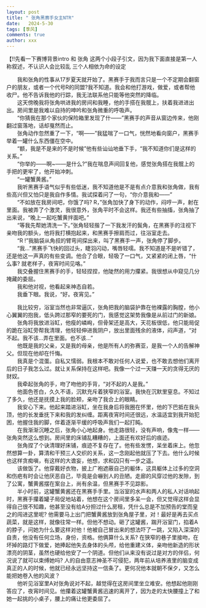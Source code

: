 ```yaml
---
layout: post
title: " 张角黑赛手女主NTR"
date:   2024-5-30
tags: [季风]
comments: true
author: xxx
---
```

【!!先看一下赛博背景intro    和   张角 这两个小段子引文，因为我下面直接是第一人称叙述，不认识人会比较乱    三个人相依为命的设定  

  &emsp;&emsp;我和张角的性事从17岁夏天就开始了。黑赛手于我而言只是一个不定期会翻窗户的朋友，或者一个代号R的同盟?我不知道。我会和他打游戏，做爱，或者帮他收尸。他不告诉我他的行踪，我无法联系他只能等他突然的降临。  
  &emsp;&emsp;这天傍晚我将张角哄进我的房间和我睡，他的手搭在我髋上，扶着我进进出出。房间里是我难以自持的呻吟和张角微重的呼吸声。  
  &emsp;&emsp;“你猜我在那个家伙的保险箱里发现了什——”黑赛手的声音从窗边传来，他刚翻过窗落地，话却戛然而止。  
  &emsp;&emsp;张角动作忽然重了一下，“啊——”我猛喘了一口气，恍然地看向窗户，黑赛手举着一罐什么东西僵在空中。  
  &emsp;&emsp;“额，我是不是来的不是时候”他有些讪讪地垂下手，“我不知道你们是这样的关系。”  
  &emsp;&emsp;“你举的——啊~——是什么?”我在喘息声间回复他，感觉张角搭在我髋上的手把的更牢了，他开始冲刺。  
  &emsp;&emsp;“一罐蟹黄酱。”  
  &emsp;&emsp;我听黑赛手语气似乎有些低迷，我不知道他是不是有点介意我和张角做，我有些高兴但又怕只是我自作多情。我试探着问了一句，“你介意我和——”  
  &emsp;&emsp;“不如放在我房间吧，你饿了吗? R，”张角加快了身下的动作，闷哼一声，射在里面。我被弄了个激灵，我很意外，张角平时不会这样。我还有些抽搐，张角抽了出来说，“晚上一起吃蟹黄拌面吧。”  
  &emsp;&emsp;“等我先帮她清洗一下。”张角轻轻揩了一下我发汗的鬓角，在黑赛手的注视下亲吻我的额头，他将我打横抱起来，和黑赛手擦肩而过，往浴室走去。  
  &emsp;&emsp;“R !”我脑袋从角叔的臂弯间探出来，叫了黑赛手一声，张角停了脚步。  
  &emsp;&emsp;“我…”黑赛手飞快的回过头，睫羽闪动，嘴唇轻嚅。我不知道是不是听错了，还是他这一声真的有些变调。他合了合眼，轻吸了一口气，又紧紧的闭上唇，“什么事? 就老样子，夜宵时间见咯。”  
  &emsp;&emsp;我交叠握住黑赛手的手，轻轻捏捏，他陡然的用力攥紧。我很想从中窥见几分掩藏的委屈。  
  &emsp;&emsp;我和他对视，他看起来神态自若。  
  &emsp;&emsp;我垂下眼。我说，“好。夜宵见。”  
    
&emsp;&emsp;我比较穷，浴室当然也非常逼仄，张角把我的脑袋护靠在他裸露的胸膛，他小心翼翼的抱我，低头跨过那窄的要死的门，我感觉这架势我像是从前过门的新娘。  
    &emsp;&emsp;张角将我放进浴缸，他瘦的嶙峋，但骨架还是高大，天花板很低，他只能局促的跪在浴缸旁帮我清理，他轻轻伸进我阴户，放出里面残余的液体，闷声道，“对不起。我不该…弄在里面。也不该…”  
    &emsp;&emsp;他既是我的父亲，又是我的母亲，他是所有人的弥赛亚，是我一个人的告解神父。但现在他却在忏悔。  
    &emsp;&emsp;我真是个混蛋。自私又懦弱。我根本不敢对任何人说爱，也不敢去想他们离开后的日子我怎么过。就让关系保持在这样吧。我像一个过一天赚一天的贪得无厌的财奴。  
    &emsp;&emsp;我牵起张角的手，吻了吻他的手背，“对不起的人是我。”  
    &emsp;&emsp;他面色苍白，久久不语，沉默充斥着狭窄的浴室。我快在沉默里窒息。不知过了多久，他还是抚摸上我的脸颊，亲吻了我合上的眼睛。  
    &emsp;&emsp;我安心下来。他起来踏进浴缸，坐在我身后将我圈在怀里，他的下巴抵在我头顶，他的长发垂抚下来和我的发纠缠。距离夜宵时间还很远，水温适宜到我开始犯困，他握住我的脚，伴着逐渐平缓的呼吸声我们一起打盹。  
    &emsp;&emsp;在我渐渐沉睡之后，张角小心地起身。他走路很轻，没有声响，像鬼一样——张角突然这么想到。房间里的床铺乱糟糟的，上面还有欢好后的痕迹。  
    &emsp;&emsp;张角捏了个诀清理好床铺，痕迹不复存在了。他有些发愣，呆坐着床上。他忽然想算一卦，算清和干预三人交织的关系，这一念刚起他就压了下去。他什么时候也这样贪痴嗔，有这样的大谵妄，他想，求和囚只有一步之遥。  
    &emsp;&emsp;该做饭了。他穿戴好衣物，披上广袍遮蔽自己的躯体，这具躯体上过多的空洞和伤疤有时会让他厌恶自己，毕竟是会嚇到人的丑陋。走廊的风穿过他的发隙，到了公寓，蟹黄酱摆在案台上，尚有余温，但黑赛手不见踪影。  
    &emsp;&emsp;半小时前，这罐蟹黄酱还在黑赛手手里。当浴室的水声和两人的私人对话响起时，黑赛手攥着罐子局促地站着，他想在这个房间里多呆一会，但又觉得这样会显得自己很不知趣，他甚至没有给A分担过什么房租，凭什么总是不加预告的堂而皇之的闯进这里呢? 他需要马上出门把蟹黄酱放到张角屋子里，对！最好是再去买点蔬菜，就是这样，就像往常一样。但他不想动。砸了这罐酱，踹开浴室门，掐着A的脖子，问她为什么要这样对他！他被自己冒出来的想法吓了一跳，又陷入深深的自责，他没有任何立场，身份，资格。他俩算什么关系? 在狭窄的巷子里接吻，在坏掉的路灯下做爱，她捧起他失去身体的头颅，给他重建义体，亲吻他新造的形状漂亮的阴茎，虽然也硬给他安了一个阴道。但他们从来没有说过是对方的伴侣，何况说了就可以束缚她吗? 人的自由意志神圣不可侵犯，两年前从培养液里的脑变成真正的人的时候，他就已经永远坚持这一信条了。更何况他本就朝不保夕，又怎么能把她卷入他的风波？  
    &emsp;&emsp;他听见浴室里A对张角说对不起，越觉得在这房间里坐立难安。他想起他刚刚答应了，夜宵时间见。他攥着这罐蟹黄酱迅速的离开了，因为走的太快腰撞上了和她一起挑的小桌子，腰上的痛让他更委屈了。
